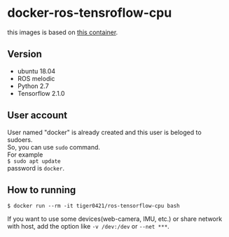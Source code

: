 # docker-ros-tensroflow-cpu

this images is based on [this container](https://hub.docker.com/layers/ros/library/ros/melodic/images/sha256-ffadb42c6346b45d82335ecd64e266c97132444441385b675d81eed83f658f4d?context=explore).

## Version
- ubuntu 18.04
- ROS melodic
- Python      2.7
- Tensorflow  2.1.0

## User account
User named "docker" is already created and this user is beloged to sudoers.  
So, you can use `sudo` command.  
For example  
`$ sudo apt update`  
password is `docker`.

## How to running
```
$ docker run --rm -it tiger0421/ros-tensorflow-cpu bash
```

If you want to use some devices(web-camera, IMU, etc.) or share network with host, add the option like `-v /dev:/dev` or `--net ***`.
